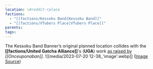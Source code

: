 ```yaml
---
location: \#reddit-rplace
factions:
  - "[[factions/Kessoku Band|Kessoku Band]]"
  - "[[factions/VTubers Place|VTubers Place]]"
parents: 
tags: 
---
```

The Kessoku Band Banner’s original planned location collides with the **[[factions/United Gatcha Alliance]]**'s (**UGA**) work [as raised by](https://discord.com/channels/1093664259273130084/1131230952119615600/1131565734095507637) *[[Onceuponaban]]*.
![[media/2023-07-20 12-38_'image'.webp]]
([Image Source](https://discord.com/channels/1093664259273130084/1131230952119615600/1131565734095507637))

